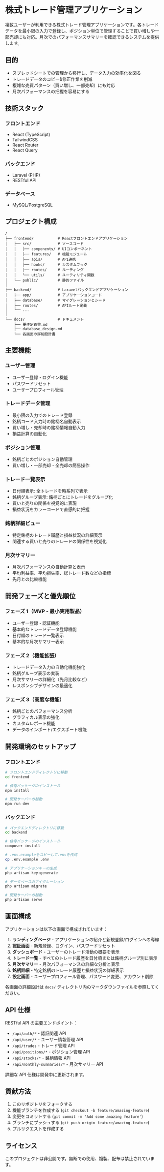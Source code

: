 # 株式トレード管理アプリケーション

複数ユーザーが利用できる株式トレード管理アプリケーションです。各トレードデータを最小限の入力で登録し、ポジション単位で管理することで買い増しや一部売却にも対応。月次でのパフォーマンスサマリーを確認できるシステムを提供します。

## 目的

- スプレッドシートでの管理から移行し、データ入力の効率化を図る
- トレードデータのコピー&修正作業を削減
- 複雑な売買パターン（買い増し、一部売却）にも対応
- 月次パフォーマンスの把握を容易にする

## 技術スタック

### フロントエンド

- React (TypeScript)
- TailwindCSS
- React Router
- React Query

### バックエンド

- Laravel (PHP)
- RESTful API

### データベース

- MySQL/PostgreSQL

## プロジェクト構成

```
/
├── frontend/           # Reactフロントエンドアプリケーション
│   ├── src/            # ソースコード
│   │   ├── components/ # UIコンポーネント
│   │   ├── features/   # 機能モジュール
│   │   ├── apis/       # API連携
│   │   ├── hooks/      # カスタムフック
│   │   ├── routes/     # ルーティング
│   │   └── utils/      # ユーティリティ関数
│   └── public/         # 静的ファイル
│
├── backend/            # Laravelバックエンドアプリケーション
│   ├── app/            # アプリケーションコード
│   ├── database/       # マイグレーションとシード
│   ├── routes/         # APIルート定義
│   └── ...
│
└── docs/               # ドキュメント
    ├── 要件定義書.md
    ├── database_design.md
    └── 各画面の詳細設計書
```

## 主要機能

### ユーザー管理

- ユーザー登録・ログイン機能
- パスワードリセット
- ユーザープロフィール管理

### トレードデータ管理

- 最小限の入力でのトレード登録
- 銘柄コード入力時の銘柄名自動表示
- 買い増し・売却時の銘柄情報自動入力
- 損益計算の自動化

### ポジション管理

- 銘柄ごとのポジション自動管理
- 買い増し・一部売却・全売却の簡易操作

### トレード一覧表示

- 日付順表示: 全トレードを時系列で表示
- 銘柄グループ表示: 銘柄ごとにトレードをグループ化
- 買いと売りの関係を視覚的に表現
- 損益状況をカラーコードで直感的に把握

### 銘柄詳細ビュー

- 特定銘柄のトレード履歴と損益状況の詳細表示
- 関連する買いと売りのトレードの関係性を視覚化

### 月次サマリー

- 月次パフォーマンスの自動計算と表示
- 平均利益率、平均損失率、総トレード数などの指標
- 先月との比較機能

## 開発フェーズと優先順位

### フェーズ 1（MVP - 最小実用製品）

- ユーザー登録・認証機能
- 基本的なトレードデータ登録機能
- 日付順のトレード一覧表示
- 基本的な月次サマリー表示

### フェーズ 2（機能拡張）

- トレードデータ入力の自動化機能強化
- 銘柄グループ表示の実装
- 月次サマリーの詳細化（先月比較など）
- レスポンシブデザインの最適化

### フェーズ 3（高度な機能）

- 銘柄ごとのパフォーマンス分析
- グラフィカル表示の強化
- カスタムレポート機能
- データのインポート/エクスポート機能

## 開発環境のセットアップ

### フロントエンド

```bash
# フロントエンドディレクトリに移動
cd frontend

# 依存パッケージのインストール
npm install

# 開発サーバーの起動
npm run dev
```

### バックエンド

```bash
# バックエンドディレクトリに移動
cd backend

# 依存パッケージのインストール
composer install

# .env.exampleをコピーして.envを作成
cp .env.example .env

# アプリケーションキーの生成
php artisan key:generate

# データベースのマイグレーション
php artisan migrate

# 開発サーバーの起動
php artisan serve
```

## 画面構成

アプリケーションは以下の画面で構成されています：

1. **ランディングページ** - アプリケーションの紹介と新規登録/ログインへの導線
2. **認証画面** - 新規登録、ログイン、パスワードリセット
3. **ダッシュボード** - ユーザーのトレード活動の概要を表示
4. **トレード一覧** - すべてのトレード履歴を日付順または銘柄グループ別に表示
5. **月次サマリー** - 月次パフォーマンスの詳細な分析と表示
6. **銘柄詳細** - 特定銘柄のトレード履歴と損益状況の詳細表示
7. **設定画面** - ユーザープロフィール管理、パスワード変更、アカウント削除

各画面の詳細設計は `docs/` ディレクトリ内のマークダウンファイルを参照してください。

## API 仕様

RESTful API の主要エンドポイント：

- `/api/auth/*` - 認証関連 API
- `/api/user/*` - ユーザー情報管理 API
- `/api/trades` - トレード管理 API
- `/api/positions/*` - ポジション管理 API
- `/api/stocks/*` - 銘柄情報 API
- `/api/monthly-summaries/*` - 月次サマリー API

詳細な API 仕様は開発中に更新されます。

## 貢献方法

1. このリポジトリをフォークする
2. 機能ブランチを作成する (`git checkout -b feature/amazing-feature`)
3. 変更をコミットする (`git commit -m 'Add some amazing feature'`)
4. ブランチにプッシュする (`git push origin feature/amazing-feature`)
5. プルリクエストを作成する

## ライセンス

このプロジェクトは非公開です。無断での使用、複製、配布は禁止されています。
